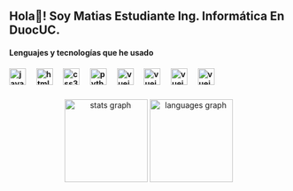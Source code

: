 <h2 align="left">Hola👋! Soy Matias Estudiante Ing. Informática En DuocUC.</h2>
 <h4>Lenguajes y tecnologías que he usado</h4<>
 <br>
<div align="left" style="margin-top:20px">
  <img src="https://cdn.jsdelivr.net/gh/devicons/devicon/icons/javascript/javascript-original.svg" height="30" alt="javascript logo"  />
  <img width="12" />
  <img src="https://cdn.jsdelivr.net/gh/devicons/devicon/icons/html5/html5-original.svg" height="30" alt="html5 logo"  />
  <img width="12" />
  <img src="https://cdn.jsdelivr.net/gh/devicons/devicon/icons/css3/css3-original.svg" height="30" alt="css3 logo"  />
  <img width="12" />
  <img src="https://cdn.jsdelivr.net/gh/devicons/devicon/icons/python/python-original.svg" height="30" alt="python logo"  />
  <img width="12" />
  <img src="https://cdn.jsdelivr.net/gh/devicons/devicon/icons/vuejs/vuejs-original.svg" height="30" alt="vuejs logo"  />
 <img width="12" />
  <img src="https://cdn.jsdelivr.net/gh/devicons/devicon/icons/java/java-original.svg" height="30" alt="vuejs logo"  />
 <img width="12" />
  <img src="https://cdn.jsdelivr.net/gh/devicons/devicon/icons/mysql/mysql-original.svg" height="30" alt="vuejs logo"  />
 <img width="12" />
  <img src="https://cdn.jsdelivr.net/gh/devicons/devicon/icons/sqlserver/sqlserver-original.svg" height="30" alt="vuejs logo"  />
</div>

###

<div align="left">
</div>

###

<div align="center">
  <img src="https://github-readme-stats.vercel.app/api?username=MatiDroid21&hide_title=false&hide_rank=false&show_icons=true&include_all_commits=true&count_private=true&disable_animations=false&theme=dracula&locale=en&hide_border=false&order=1" height="150" alt="stats graph"  />
  <img src="https://github-readme-stats.vercel.app/api/top-langs?username=MatiDroid21&locale=en&hide_title=false&layout=compact&card_width=320&langs_count=5&theme=dracula&hide_border=false&order=2" height="150" alt="languages graph"  />
</div>

###

<br clear="both">



###
